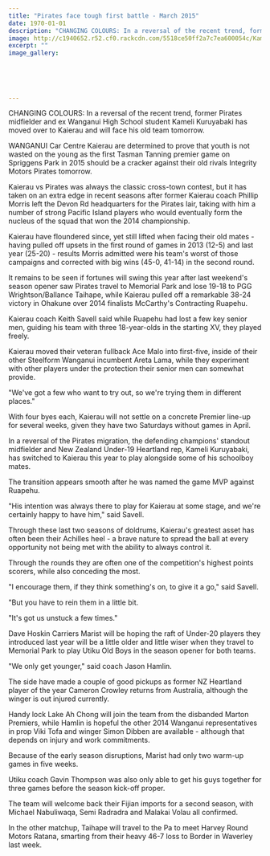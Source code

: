 ```yaml
---
title: "Pirates face tough first battle - March 2015"
date: 1970-01-01
description: "CHANGING COLOURS: In a reversal of the recent trend, former Pirates midfielder Kameli Kuruyabaki has moved over to Kaierau and will face his old team tomorrow, Wanganui Chronicle article 27/3/15..."
image: http://c1940652.r52.cf0.rackcdn.com/5518ce50ff2a7c7ea600054c/KameliKuruyabaki,KaierauRugby.jpg
excerpt: ""
image_gallery:
    
    
    
    
    
---
```


<p><span>CHANGING COLOURS: In a reversal of the recent trend, former Pirates midfielder and ex Wanganui High School student Kameli Kuruyabaki has moved over to Kaierau and will face his old team tomorrow.</span></p>
<p>WANGANUI Car Centre Kaierau are determined to prove that youth is not wasted on the young as the first Tasman Tanning premier game on Spriggens Park in 2015 should be a cracker against their old rivals Integrity Motors Pirates tomorrow.</p>
<p>Kaierau vs Pirates was always the classic cross-town contest, but it has taken on an extra edge in recent seasons after former Kaierau coach Phillip Morris left the Devon Rd headquarters for the Pirates lair, taking with him a number of strong Pacific Island players who would eventually form the nucleus of the squad that won the 2014 championship.</p>
<p>Kaierau have floundered since, yet still lifted when facing their old mates - having pulled off upsets in the first round of games in 2013 (12-5) and last year (25-20) - results Morris admitted were his team's worst of those campaigns and corrected with big wins (45-0, 41-14) in the second round.</p>
<p>It remains to be seen if fortunes will swing this year after last weekend's season opener saw Pirates travel to Memorial Park and lose 19-18 to PGG Wrightson/Ballance Taihape, while Kaierau pulled off a remarkable 38-24 victory in Ohakune over 2014 finalists McCarthy's Contracting Ruapehu.</p>
<p>Kaierau coach Keith Savell said while Ruapehu had lost a few key senior men, guiding his team with three 18-year-olds in the starting XV, they played freely.</p>
<p>Kaierau moved their veteran fullback Ace Malo into first-five, inside of their other Steelform Wanganui incumbent Areta Lama, while they experiment with other players under the protection their senior men can somewhat provide.</p>
<p>"We've got a few who want to try out, so we're trying them in different places."</p>
<p>With four byes each, Kaierau will not settle on a concrete Premier line-up for several weeks, given they have two Saturdays without games in April.</p>
<p>In a reversal of the Pirates migration, the defending champions' standout midfielder and New Zealand Under-19 Heartland rep, Kameli Kuruyabaki, has switched to Kaierau this year to play alongside some of his schoolboy mates.</p>
<p>The transition appears smooth after he was named the game MVP against Ruapehu.</p>
<p>"His intention was always there to play for Kaierau at some stage, and we're certainly happy to have him," said Savell.</p>
<p>Through these last two seasons of doldrums, Kaierau's greatest asset has often been their Achilles heel - a brave nature to spread the ball at every opportunity not being met with the ability to always control it.</p>
<p>Through the rounds they are often one of the competition's highest points scorers, while also conceding the most.</p>
<p>"I encourage them, if they think something's on, to give it a go," said Savell.</p>
<p>"But you have to rein them in a little bit.</p>
<p>"It's got us unstuck a few times."</p>
<p>Dave Hoskin Carriers Marist will be hoping the raft of Under-20 players they introduced last year will be a little older and little wiser when they travel to Memorial Park to play Utiku Old Boys in the season opener for both teams.</p>
<p>"We only get younger," said coach Jason Hamlin.</p>
<p>The side have made a couple of good pickups as former NZ Heartland player of the year Cameron Crowley returns from Australia, although the winger is out injured currently.</p>
<p>Handy lock Lake Ah Chong will join the team from the disbanded Marton Premiers, while Hamlin is hopeful the other 2014 Wanganui representatives in prop Viki Tofa and winger Simon Dibben are available - although that depends on injury and work commitments.</p>
<p>Because of the early season disruptions, Marist had only two warm-up games in five weeks.</p>
<p>Utiku coach Gavin Thompson was also only able to get his guys together for three games before the season kick-off proper.</p>
<p>The team will welcome back their Fijian imports for a second season, with Michael Nabuliwaqa, Semi Radradra and Malakai Volau all confirmed.</p>
<p>In the other matchup, Taihape will travel to the Pa to meet Harvey Round Motors Ratana, smarting from their heavy 46-7 loss to Border in Waverley last week.</p>

